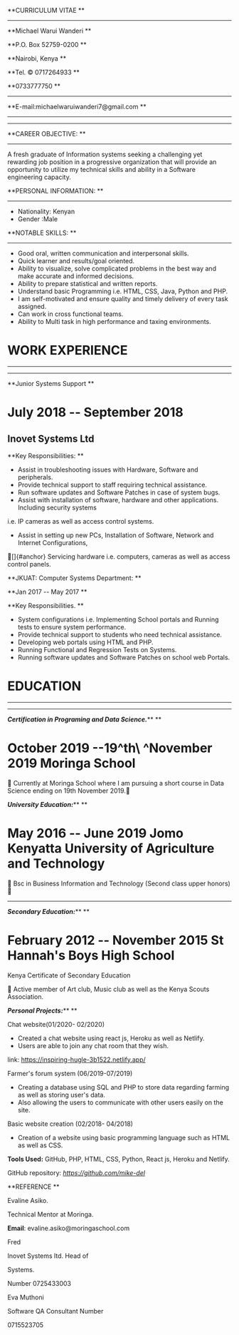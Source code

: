**CURRICULUM VITAE **

** **

**Michael Warui Wanderi **

**P.O. Box 52759-0200 **

**Nairobi, Kenya **

**Tel. © 0717264933 **

**0733777750 **

** **

**E-mail:michaelwaruiwanderi7\@gmail.com **

** **

** **

**CAREER OBJECTIVE: **

** **

 A fresh graduate of Information systems seeking a challenging yet
rewarding job position in a progressive organization that will provide
an opportunity to utilize my technical skills and ability in a Software
engineering capacity.

**PERSONAL INFORMATION: **

** **

-   Nationality: Kenyan
-   Gender :Male

**NOTABLE SKILLS: **

** **

-   Good oral, written communication and interpersonal skills.
-   Quick learner and results/goal oriented.
-   Ability to visualize, solve complicated problems in the best way and
    make accurate and informed decisions.
-   Ability to prepare statistical and written reports.
-   Understand basic Programming i.e. HTML, CSS, Java, Python and PHP.
-   I am self-motivated and ensure quality and timely delivery of every
    task assigned.
-   Can work in cross functional teams.
-   Ability to Multi task in high performance and taxing environments.

   WORK EXPERIENCE  
=================

** **

** **

**Junior Systems Support **

July 2018 -- September 2018  
============================

Inovet Systems Ltd  
-------------------

**Key Responsibilities: **

-   Assist in troubleshooting issues with Hardware, Software and
    peripherals.
-   Provide technical support to staff requiring technical assistance.
-   Run software updates and Software Patches in case of system bugs.
-   Assist with installation of software, hardware and other
    applications. Including security systems

i.e. IP cameras as well as access control systems.

-   Assist in setting up new PCs, Installation of Software, Network and
    Internet Configurations,

[]{#anchor} Servicing hardware i.e. computers, cameras as well as
access control panels.

**JKUAT: Computer Systems Department: **

**Jan 2017 -- May 2017 **

**Key Responsibilities. **

-   System configurations i.e. Implementing School portals and Running
    tests to ensure system performance.
-   Provide technical support to students who need technical assistance.
-   Developing web portals using HTML and PHP.
-   Running Functional and Regression Tests on Systems.
-   Running software updates and Software Patches on school web Portals.

EDUCATION  
==========

** **

** **

***Certification in Programing and Data Science.***** **

October 2019 --19^th\ ^November 2019 Moringa School  
====================================================

 Currently at Moringa School where I am pursuing a short course in Data
Science ending on 19th November 2019.

***University Education:***** **

May 2016 -- June 2019 Jomo Kenyatta University of Agriculture and Technology  
=============================================================================

 Bsc in Business Information and Technology (Second class upper honors)


** **

***Secondary Education:***** **

February 2012 -- November 2015 St Hannah's Boys High School  
============================================================

Kenya Certificate of Secondary Education

 Active member of Art club, Music club as well as the Kenya Scouts
Association.

***Personal Projects:***** **

 Chat website(01/2020- 02/2020)

-    Created a chat website using react js, Heroku as well as Netlify.
-   Users are able to join any chat room that they wish.

link: <https://inspiring-hugle-3b1522.netlify.app/>

Farmer's forum system (06/2019-07/2019)

-   Creating a database using SQL and PHP to store data regarding
    farming as well as storing user's data.
-   Also allowing the users to communicate with other users easily on
    the site.

Basic website creation (02/2018- 04/2018)

-   Creation of a website using basic programming language such as HTML
    as well as CSS.

**Tools Used:** GitHub, PHP, HTML, CSS, Python, React js, Heroku and
Netlify.

GitHub repository: *https://github.com/mike-del*

**REFERENCE **

Evaline Asiko.

Technical Mentor at Moringa.

**Email**: evaline.asiko\@moringaschool.com

Fred

Inovet Systems ltd. Head of

Systems.

Number 0725433003

Eva Muthoni

Software QA Consultant Number

0715523705
